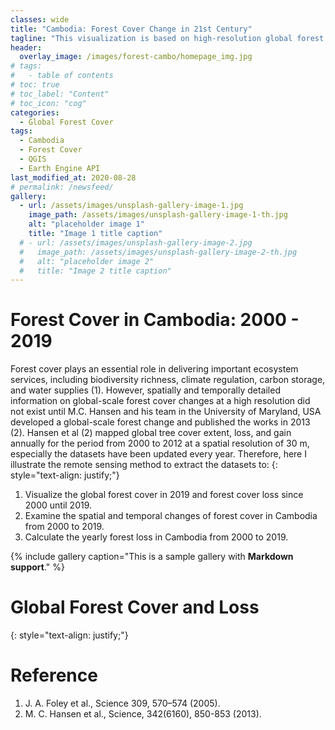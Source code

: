 ```yaml
---
classes: wide
title: "Cambodia: Forest Cover Change in 21st Century"
tagline: "This visualization is based on high-resolution global forest cover data developed by Hansan et al (2013)."
header:
  overlay_image: /images/forest-cambo/homepage_img.jpg
# tags:
#   - table of contents
# toc: true
# toc_label: "Content"
# toc_icon: "cog"
categories:
  - Global Forest Cover
tags:
  - Cambodia
  - Forest Cover
  - QGIS
  - Earth Engine API
last_modified_at: 2020-08-28
# permalink: /newsfeed/
gallery:
  - url: /assets/images/unsplash-gallery-image-1.jpg
    image_path: /assets/images/unsplash-gallery-image-1-th.jpg
    alt: "placeholder image 1"
    title: "Image 1 title caption"
  # - url: /assets/images/unsplash-gallery-image-2.jpg
  #   image_path: /assets/images/unsplash-gallery-image-2-th.jpg
  #   alt: "placeholder image 2"
  #   title: "Image 2 title caption"
---
```

# Forest Cover in Cambodia: 2000 - 2019

Forest cover plays an essential role in delivering important ecosystem services, including biodiversity richness, climate regulation, carbon storage, and water supplies (1). However, spatially and temporally detailed information on global-scale forest cover changes at a high resolution did not exist until M.C. Hansen and his team in the University of Maryland, USA developed a global-scale forest change and published the works in 2013 (2). Hansen et al (2) mapped global tree cover extent, loss, and gain annually for the period from 2000 to 2012 at a spatial resolution of 30 m, especially the datasets have been updated every year. Therefore, here I illustrate the remote sensing method to extract the datasets to:
{: style="text-align: justify;"}

1. Visualize the global forest cover in 2019 and forest cover loss since 2000 until 2019. 
2. Examine the spatial and temporal changes of forest cover in Cambodia from 2000 to 2019.
3. Calculate the yearly forest loss in Cambodia from 2000 to 2019.

{% include gallery caption="This is a sample gallery with **Markdown support**." %}

# Global Forest Cover and Loss



<!-- <figure class="half">
	<a href="http://placehold.it/1200x600.JPG"><img src="http://placehold.it/600x300.jpg"></a>
	<a href="http://placehold.it/1200x600.jpeg"><img src="http://placehold.it/600x300.jpg"></a>
	<figcaption>Two images.</figcaption>
</figure> -->

<!-- <img src="{{ site.url }}{{ site.baseurl }}/images/forest-cambo/global-forest-cover.jpg" alt=""> -->




{: style="text-align: justify;"}

# Reference
1. J. A. Foley et al., Science 309, 570–574 (2005). 
2. M. C. Hansen et al., Science, 342(6160), 850-853 (2013).